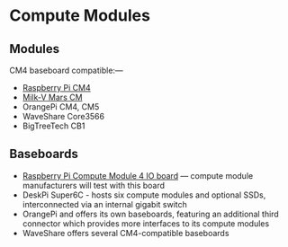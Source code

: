 # Compute Modules

## Modules

CM4 baseboard compatible:—

* [Raspberry Pi CM4](Raspberry%20Pi#compute-modules)
* [Milk-V Mars CM](StarFive%20JH7110)
* OrangePi CM4, CM5
* WaveShare Core3566
* BigTreeTech CB1

## Baseboards

* [Raspberry Pi Compute Module 4 IO board](https://www.raspberrypi.com/products/compute-module-4-io-board/) — compute module manufacturers will test with this board
* DeskPi Super6C - hosts six compute modules and optional SSDs, interconnected via an internal gigabit switch
* OrangePi and offers its own baseboards, featuring an additional third connector which provides more interfaces to its compute modules
* WaveShare offers several CM4-compatible baseboards
